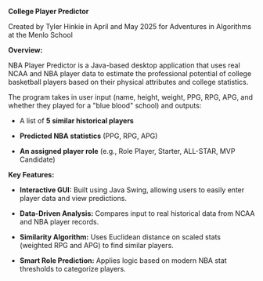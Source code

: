 **College Player Predictor**

Created by Tyler Hinkie in April and May 2025 for Adventures in Algorithms at the Menlo School

**Overview:**

NBA Player Predictor is a Java-based desktop application that uses real NCAA and NBA player data to estimate the professional potential of college basketball players based on their physical attributes and college statistics.

The program takes in user input (name, height, weight, PPG, RPG, APG, and whether they played for a "blue blood" school) and outputs:

- A list of **5 similar historical players**

- **Predicted NBA statistics** (PPG, RPG, APG)

- **An assigned player role** (e.g., Role Player, Starter, ALL-STAR, MVP Candidate)

**Key Features:**
- **Interactive GUI:** Built using Java Swing, allowing users to easily enter player data and view predictions.

- **Data-Driven Analysis:** Compares input to real historical data from NCAA and NBA player records.

- **Similarity Algorithm:** Uses Euclidean distance on scaled stats (weighted RPG and APG) to find similar players.

- **Smart Role Prediction:** Applies logic based on modern NBA stat thresholds to categorize players.